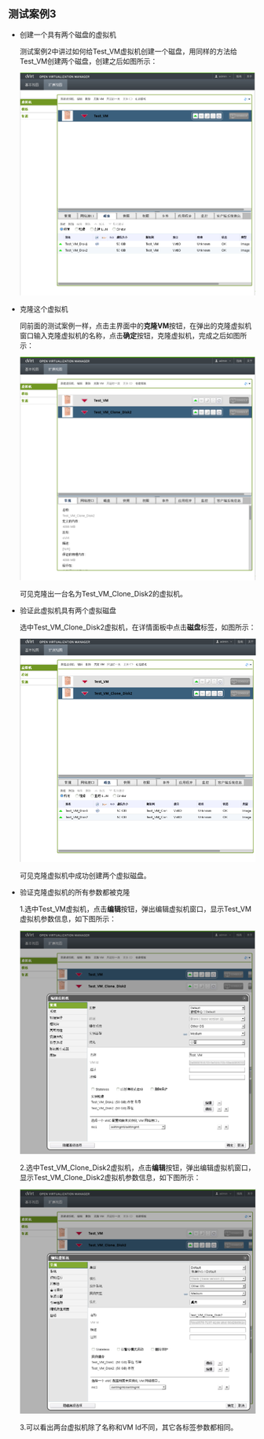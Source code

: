 ## 测试案例3

* 创建一个具有两个磁盘的虚拟机

  测试案例2中讲过如何给Test_VM虚拟机创建一个磁盘，用同样的方法给Test_VM创建两个磁盘，创建之后如图所示：

   ![显示虚拟机磁盘](../images/Show_Test_VM_Disk2.png)

* 克隆这个虚拟机

  同前面的测试案例一样，点击主界面中的**克隆VM**按钮，在弹出的克隆虚拟机窗口输入克隆虚拟机的名称，点击**确定**按钮，克隆虚拟机，完成之后如图所示：

   ![显示克隆虚拟机](../images/Create_Test_VM_Clone_Disk2.png)

  可见克隆出一台名为Test_VM_Clone_Disk2的虚拟机。

* 验证此虚拟机具有两个虚拟磁盘

  选中Test_VM_Clone_Disk2虚拟机，在详情面板中点击**磁盘**标签，如图所示：

   ![显示克隆虚拟机磁盘](../images/Show_Test_VM_Clone_Disk2.png)

  可见克隆虚拟机中成功创建两个虚拟磁盘。

* 验证克隆虚拟机的所有参数都被克隆

  1.选中Test_VM虚拟机，点击**编辑**按钮，弹出编辑虚拟机窗口，显示Test_VM虚拟机参数信息，如下图所示：

   ![显示虚拟机参数](../images/Show_Test_VM_Disk2_Parameters.png)

  2.选中Test_VM_Clone_Disk2虚拟机，点击**编辑**按钮，弹出编辑虚拟机窗口，显示Test_VM_Clone_Disk2虚拟机参数信息，如下图所示：

   ![显示克隆虚拟机参数](../images/Show_Test_VM_Clone_Disk2_Parameters.png)

  3.可以看出两台虚拟机除了名称和VM Id不同，其它各标签参数都相同。
